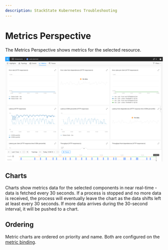 ```yaml
---
description: StackState Kubernetes Troubleshooting
---
```


# Metrics Perspective

The Metrics Perspective shows metrics for the selected resource. 

![Metrics perspective](../../.gitbook/assets/k8s/k8s-metrics-perspective.png)

## Charts

Charts show metrics data for the selected components in near real-time - data is fetched every 30 seconds. If a process is stopped and no more data is received, the process will eventually leave the chart as the data shifts left at least every 30 seconds. If more data arrives during the 30-second interval, it will be pushed to a chart. 

## Ordering

Metric charts are ordered on priority and name. Both are configured on the [metric binding](/use/metrics/k8s-add-charts.md).

